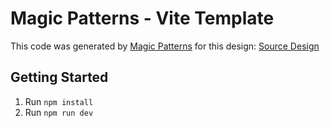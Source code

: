 # Magic Patterns - Vite Template

This code was generated by [Magic Patterns](https://magicpatterns.com) for this design: [Source Design](https://www.magicpatterns.com/c/1wn5scstzpbtb7nrec29pm)

## Getting Started

1. Run `npm install`
2. Run `npm run dev`
